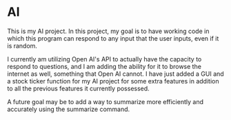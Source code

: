 # AI
This is my AI project. In this project, my goal is to have working code in which this program can respond to any input that the user inputs, even if it is random.

I currently am utilizing Open AI's API to actually have the capacity to respond to questions, and I am adding the ability for it to browse the internet as well, something that Open AI cannot. I have just added a GUI and a stock ticker function for my AI project for some extra features in addition to all the previous features it currently possessed.

A future goal may be to add a way to summarize more efficiently and accurately using the summarize command.
